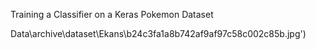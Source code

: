 Training a Classifier on a Keras Pokemon Dataset

Data\archive\dataset\Ekans\b24c3fa1a8b742af9af97c58c002c85b.jpg')